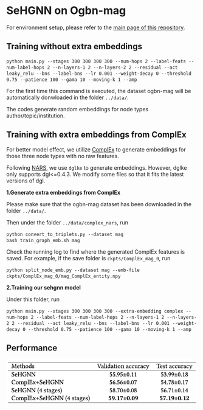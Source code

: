 # SeHGNN on Ogbn-mag

For environment setup, please refer to the [main page of this repository](https://github.com/ICT-GIMLab/SeHGNN/#requirements).

## Training without extra embeddings

```setup
python main.py --stages 300 300 300 300 --num-hops 2 --label-feats --num-label-hops 2 --n-layers-1 2 --n-layers-2 2 --residual --act leaky_relu --bns --label-bns --lr 0.001 --weight-decay 0 --threshold 0.75 --patience 100 --gama 10 --moving-k 1 --amp
```

For the first time this command is executed, the dataset ogbn-mag will be automatically donwloaded in the folder `../data/`.

The codes generate random embeddings for node types author/topic/institution.

## Training with extra embeddings from ComplEx

For better model effect, we utilize [ComplEx](https://proceedings.mlr.press/v48/trouillon16.html) to generate embeddings for those three node types with no raw features.

Following [NARS](https://github.com/facebookresearch/NARS), we use `dglke` to generate embeddings. However, dglke only supports dgl<=0.4.3. We modify some files so that it fits the latest versions of dgl.

**1.Generate extra embeddings from ComplEx**

Please make sure that the ogbn-mag dataset has been downloaded in the folder `../data/`.

Then under the folder `../data/complex_nars`, run

```setup
python convert_to_triplets.py --dataset mag
bash train_graph_emb.sh mag
```

Check the running log to find where the generated ComplEx features is saved. For example, if the save folder is `ckpts/ComplEx_mag_0`, run

```setup
python split_node_emb.py --dataset mag --emb-file ckpts/ComplEx_mag_0/mag_ComplEx_entity.npy
```

**2.Training our sehgnn model**

Under this folder, run

```setup
python main.py --stages 300 300 300 300 --extra-embedding complex --num-hops 2 --label-feats --num-label-hops 2 --n-layers-1 2 --n-layers-2 2 --residual --act leaky_relu --bns --label-bns --lr 0.001 --weight-decay 0 --threshold 0.75 --patience 100 --gama 10 --moving-k 1 --amp
```

## Performance

![image-sehgnn_mag](./image-sehgnn_mag.png)